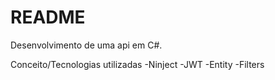 # README #

Desenvolvimento de uma api em C#.

Conceito/Tecnologias utilizadas
-Ninject
-JWT
-Entity
-Filters
